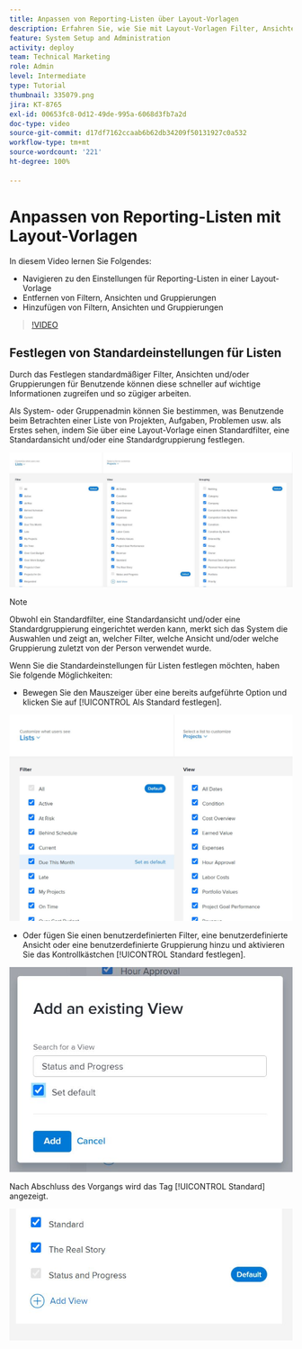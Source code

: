 ```yaml
---
title: Anpassen von Reporting-Listen über Layout-Vorlagen
description: Erfahren Sie, wie Sie mit Layout-Vorlagen Filter, Ansichten und Gruppen zu Reporting-Listen hinzufügen und daraus entfernen können.
feature: System Setup and Administration
activity: deploy
team: Technical Marketing
role: Admin
level: Intermediate
type: Tutorial
thumbnail: 335079.png
jira: KT-8765
exl-id: 00653fc8-0d12-49de-995a-6068d3fb7a2d
doc-type: video
source-git-commit: d17df7162ccaab6b62db34209f50131927c0a532
workflow-type: tm+mt
source-wordcount: '221'
ht-degree: 100%

---
```


# Anpassen von Reporting-Listen mit Layout-Vorlagen

In diesem Video lernen Sie Folgendes:

* Navigieren zu den Einstellungen für Reporting-Listen in einer Layout-Vorlage
* Entfernen von Filtern, Ansichten und Gruppierungen
* Hinzufügen von Filtern, Ansichten und Gruppierungen

>[!VIDEO](https://video.tv.adobe.com/v/335079/?quality=12&learn=on&enablevpops)

## Festlegen von Standardeinstellungen für Listen

Durch das Festlegen standardmäßiger Filter, Ansichten und/oder Gruppierungen für Benutzende können diese schneller auf wichtige Informationen zugreifen und so zügiger arbeiten.

Als System- oder Gruppenadmin können Sie bestimmen, was Benutzende beim Betrachten einer Liste von Projekten, Aufgaben, Problemen usw. als Erstes sehen, indem Sie über eine Layout-Vorlage einen Standardfilter, eine Standardansicht und/oder eine Standardgruppierung festlegen.

![Layout-Vorlage – Fenster [!UICONTROL Listen]](assets/admin-fund-layout-template-default-lists-1-1.JPG)

>[!NOTE]
>
>Obwohl ein Standardfilter, eine Standardansicht und/oder eine Standardgruppierung eingerichtet werden kann, merkt sich das System die Auswahlen und zeigt an, welcher Filter, welche Ansicht und/oder welche Gruppierung zuletzt von der Person verwendet wurde.


Wenn Sie die Standardeinstellungen für Listen festlegen möchten, haben Sie folgende Möglichkeiten:

* Bewegen Sie den Mauszeiger über eine bereits aufgeführte Option und klicken Sie auf [!UICONTROL Als Standard festlegen].

![Layout-Vorlage – Fenster [!UICONTROL Listen] mit angezeigter Option [!UICONTROL Als Standard festlegen]](assets/admin-fund-layout-template-default-lists-1-2.JPG)

* Oder fügen Sie einen benutzerdefinierten Filter, eine benutzerdefinierte Ansicht oder eine benutzerdefinierte Gruppierung hinzu und aktivieren Sie das Kontrollkästchen [!UICONTROL Standard festlegen].

![[!UICONTROL Eine vorhandene Ansicht hinzufügen] – Fenster](assets/admin-fund-layout-template-default-lists-1-3.JPG)

Nach Abschluss des Vorgangs wird das Tag [!UICONTROL Standard] angezeigt.

![[!UICONTROL Standard]-Tag neben der Listenoption](assets/admin-fund-layout-template-default-lists-1-4.JPG)

